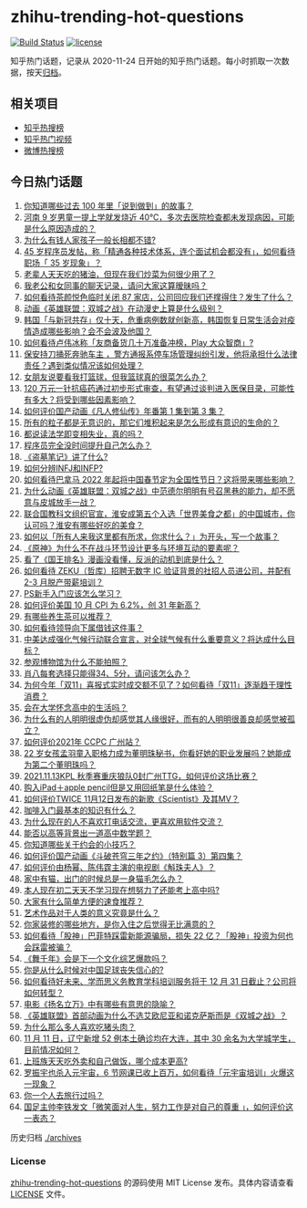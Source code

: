 # zhihu-trending-hot-questions

[![Build Status](https://github.com/justjavac/zhihu-trending-hot-questions/workflows/ci/badge.svg?branch=master)](https://github.com/justjavac/zhihu-trending-hot-questions/actions)
[![license](https://img.shields.io/github/license/justjavac/zhihu-trending-hot-questions)](https://github.com/justjavac/zhihu-trending-hot-questions/blob/master/LICENSE)

知乎热门话题，记录从 2020-11-24 日开始的知乎热门话题。每小时抓取一次数据，按天[归档](./archives)。

## 相关项目

- [知乎热搜榜](https://github.com/justjavac/zhihu-trending-top-search)
- [知乎热门视频](https://github.com/justjavac/zhihu-trending-hot-video)
- [微博热搜榜](https://github.com/justjavac/weibo-trending-hot-search)

## 今日热门话题

<!-- BEGIN -->
<!-- 最后更新时间 Mon Nov 15 2021 05:01:56 GMT+0800 (China Standard Time) -->

1. [你知道哪些过去 100 年里「说到做到」的故事？](https://www.zhihu.com/question/464242642)
1. [河南 9 岁男童一提上学就发烧近 40℃，多次去医院检查都未发现病因，可能是什么原因造成的？](https://www.zhihu.com/question/498681974)
1. [为什么有钱人家孩子一般长相都不错?](https://www.zhihu.com/question/432161909)
1. [45 岁程序员发帖，称「精通各种技术体系，连个面试机会都没有」，如何看待职场「 35 岁现象」？](https://www.zhihu.com/question/498762905)
1. [老辈人天天吃的猪油，但现在我们炒菜为何很少用了？](https://www.zhihu.com/question/497597805)
1. [我老公和女同事的聊天记录，请问大家这算暧昧吗？](https://www.zhihu.com/question/497109894)
1. [如何看待茶颜悦色临时关闭 87 家店，公司回应我们还撑得住？发生了什么？](https://www.zhihu.com/question/498081904)
1. [动画《英雄联盟：双城之战》在动漫史上算是什么级别？](https://www.zhihu.com/question/497599779)
1. [韩国「与新冠共存」仅十天，危重病例数就创新高，韩国恢复日常生活会对疫情造成哪些影响？会不会波及他国？](https://www.zhihu.com/question/498091050)
1. [如何看待卢伟冰称「友商备货几十万准备冲榜，Play 大众智商」?](https://www.zhihu.com/question/497991173)
1. [保安持刀捅死奔驰车主 ，警方通报系停车场管理纠纷引发，他将承担什么法律责任？遇到类似情况该如何处理？](https://www.zhihu.com/question/498781816)
1. [女朋友说要看我打篮球，但我篮球真的很菜怎么办？](https://www.zhihu.com/question/361737398)
1. [120 万元一针抗癌药通过初步形式审查，有望通过谈判进入医保目录，可能性有多大？将受到哪些因素影响？](https://www.zhihu.com/question/497938222)
1. [如何评价国产动画《凡人修仙传》年番第 1 集到第 3 集？](https://www.zhihu.com/question/498404990)
1. [所有的粒子都是无意识的，那它们堆积起来是怎么形成有意识的生命的？](https://www.zhihu.com/question/496339487)
1. [都说读法学即变相失业，真的吗？](https://www.zhihu.com/question/467410017)
1. [程序员完全没时间提升自己怎么办？](https://www.zhihu.com/question/484187629)
1. [《盗墓笔记》讲了什么?](https://www.zhihu.com/question/32090742)
1. [如何分辨INFJ和INFP?](https://www.zhihu.com/question/392280779)
1. [如何看待巴拿马 2022 年起将中国春节定为全国性节日？这将带来哪些影响？](https://www.zhihu.com/question/498677828)
1. [为什么动画《英雄联盟：双城之战》中范德尔明明有号召黑巷的能力，却不愿意与皮城放手一战？](https://www.zhihu.com/question/497411755)
1. [联合国教科文组织官宣，淮安成第五个入选「世界美食之都」的中国城市，你认可吗？淮安有哪些好吃的美食？](https://www.zhihu.com/question/497655944)
1. [如何以「所有人来我这里都有所求，你求什么？」为开头，写一个故事？](https://www.zhihu.com/question/493004342)
1. [《原神》为什么不在战斗环节设计更多与环境互动的要素呢？](https://www.zhihu.com/question/494304486)
1. [看了《国王排名》漫画没看懂，反派的动机到底是什么？](https://www.zhihu.com/question/495733075)
1. [如何看待 ZEKU（哲库）招聘无数字 IC 验证背景的社招人员进公司，并配有 2-3 月脱产带薪培训？](https://www.zhihu.com/question/497803325)
1. [PS新手入门应该怎么学习？](https://www.zhihu.com/question/460652279)
1. [如何评价美国 10 月 CPI 为 6.2%，创 31 年新高？](https://www.zhihu.com/question/498042501)
1. [有哪些养生茶可以推荐？](https://www.zhihu.com/question/39785901)
1. [如何看待领导向下属借钱这件事？](https://www.zhihu.com/question/497728733)
1. [中美达成强化气候行动联合宣言，对全球气候有什么重要意义？将达成什么目标？](https://www.zhihu.com/question/498068308)
1. [参观博物馆为什么不能拍照？](https://www.zhihu.com/question/62378179)
1. [肖八每套选择只能得34、5分，请问该怎么办？](https://www.zhihu.com/question/430045138)
1. [为何今年「双11」喜报式实时成交额不见了？如何看待「双11」逐渐趋于理性消费？](https://www.zhihu.com/question/498180717)
1. [会在大学怀念高中的生活吗？](https://www.zhihu.com/question/497022564)
1. [为什么有的人明明很虚伪却感觉其人缘很好，而有的人明明很善良却感觉被孤立？](https://www.zhihu.com/question/40092699)
1. [如何评价2021年 CCPC 广州站？](https://www.zhihu.com/question/498681213)
1. [22 岁女孩孟羽童入职格力成为董明珠秘书，你看好她的职业发展吗？她能成为第二个董明珠吗？](https://www.zhihu.com/question/492862535)
1. [2021.11.13KPL 秋季赛重庆狼队0封广州TTG，如何评价这场比赛？](https://www.zhihu.com/question/498724676)
1. [购入iPad＋apple pencil但是又用回纸笔是什么体验？](https://www.zhihu.com/question/354858460)
1. [如何评价TWICE 11月12日发布的新歌《Scientist》及其MV？](https://www.zhihu.com/question/498373614)
1. [咖啡入门最基本的知识有什么？](https://www.zhihu.com/question/40318124)
1. [为什么现在的人不喜欢打电话交流，更喜欢用软件交流？](https://www.zhihu.com/question/497503964)
1. [能否以高等背景出一道高中数学题？](https://www.zhihu.com/question/495476558)
1. [你知道哪些关于约会的小技巧？](https://www.zhihu.com/question/357157180)
1. [如何评价国产动画《斗破苍穹三年之约》（特别篇 3）第四集？](https://www.zhihu.com/question/498409859)
1. [如何评价由杨幂、陈伟霆主演的电视剧《斛珠夫人》？](https://www.zhihu.com/question/498020859)
1. [家中有猫，出门的时候总是一身猫毛怎么办？](https://www.zhihu.com/question/23836220)
1. [本人现在初二天天不学习现在想努力了还能考上高中吗?](https://www.zhihu.com/question/494096172)
1. [大家有什么简单方便的速食推荐？](https://www.zhihu.com/question/439194875)
1. [艺术作品对于人类的意义究竟是什么？](https://www.zhihu.com/question/305767144)
1. [你家装修的哪些地方，是你入住之后觉得无比满意的？](https://www.zhihu.com/question/498751132)
1. [如何看待「股神」巴菲特踩雷新能源骗局，损失 22 亿？「股神」投资为何也会踩雷被骗？](https://www.zhihu.com/question/498381295)
1. [《舞千年》会是下一个文化综艺爆款吗？](https://www.zhihu.com/question/498547161)
1. [你是从什么时候对中国足球丧失信心的?](https://www.zhihu.com/question/484361196)
1. [如何看待好未来、学而思义务教育学科培训服务将于 12 月 31 日截止？公司将如何转型？](https://www.zhihu.com/question/498593904)
1. [电影《扬名立万》中有哪些有意思的隐喻？](https://www.zhihu.com/question/497785483)
1. [《英雄联盟》首部动画为什么不选艾欧尼亚和诺克萨斯而是《双城之战》？](https://www.zhihu.com/question/497490135)
1. [为什么那么多人喜欢吃猪头肉？](https://www.zhihu.com/question/497271153)
1. [11 月 11 日，辽宁新增 52 例本土确诊均在大连，其中 30 余名为大学城学生，目前情况如何？](https://www.zhihu.com/question/498291560)
1. [上班族天天吃外卖和自己做饭，哪个成本更高?](https://www.zhihu.com/question/486371644)
1. [罗振宇也杀入元宇宙，6 节网课已收上百万，如何看待「元宇宙培训」火爆这一现象？](https://www.zhihu.com/question/498253202)
1. [你一个人去旅行过吗？](https://www.zhihu.com/question/448734592)
1. [国足主帅李铁发文「微笑面对人生，努力工作是对自己的尊重 」，如何评价这一表态？](https://www.zhihu.com/question/498424419)

<!-- END -->

历史归档 [./archives](./archives)

### License

[zhihu-trending-hot-questions](https://github.com/justjavac/zhihu-trending-hot-questions)
的源码使用 MIT License 发布。具体内容请查看 [LICENSE](./LICENSE) 文件。
